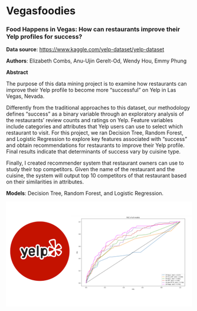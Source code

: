 # Vegasfoodies
### Food Happens in Vegas: How can restaurants improve their Yelp profiles for success?

**Data source**: https://www.kaggle.com/yelp-dataset/yelp-dataset

**Authors**: Elizabeth Combs, Anu-Ujin Gerelt-Od, Wendy Hou, Emmy Phung

**Abstract**

The purpose of this data mining project is to examine how restaurants can improve their Yelp profile to become more “successful” on Yelp in Las Vegas, Nevada. 

Differently from the traditional approaches to this dataset, our methodology defines “success” as a binary variable through an exploratory analysis of the restaurants’ review counts and ratings on Yelp. Feature variables include categories and attributes that Yelp users can use to select which restaurant to visit. For this project, we ran Decision Tree, Random Forest, and Logistic Regression to explore key features associated with “success” and obtain recommendations for restaurants to improve their Yelp profile. Final results indicate that determinants of success vary by cuisine type.

Finally, I created recommender system that restaurant owners can use to study their top competitors. Given the name of the restaurant and the cuisine, the system will output top 10 competitors of that restaurant based on their similarities in attributes.

**Models**: Decision Tree, Random Forest, and Logistic Regression.

<center><img src="https://github.com/Emmyphung/emmyphung.github.io/blob/master/images/yelp_project.png"/></center>
